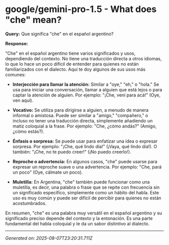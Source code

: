 # google/gemini-pro-1.5 - What does "che" mean?

**Query:** Que significa "che" en el español argentino?



**Response:**

"Che" en el español argentino tiene varios significados y usos, dependiendo del contexto.  No tiene una traducción directa a otros idiomas, lo que lo hace un poco difícil de entender para quienes no están familiarizados con el dialecto.  Aquí te doy algunos de sus usos más comunes:

* **Interjección para llamar la atención:**  Similar a "oye," "eh," o "hola." Se usa para iniciar una conversación, llamar a alguien que está lejos o para captar la atención de alguien.  Por ejemplo: "¡Che, vení para acá!" (Oye, ven aquí).

* **Vocativo:**  Se utiliza para dirigirse a alguien, a menudo de manera informal o amistosa.  Puede ser similar a "amigo," "compañero," o incluso no tener una traducción directa, simplemente añadiendo un matiz coloquial a la frase.  Por ejemplo: "Che, ¿cómo andás?" (Amigo, ¿cómo estás?).

* **Énfasis o sorpresa:**  Se puede usar para enfatizar una idea o expresar sorpresa.  Por ejemplo: "¡Che, qué lindo día!" (¡Vaya, qué lindo día!).  O también: "¡Che, no te puedo creer!" (¡No puedo creerlo!).

* **Reproche o advertencia:**  En algunos casos, "che" puede usarse para expresar un reproche suave o una advertencia.  Por ejemplo: "Che, pará un poco" (Oye, cálmate un poco).

* **Muletilla:**  En Argentina, "che" también puede funcionar como una muletilla, es decir, una palabra o frase que se repite con frecuencia sin un significado específico, simplemente como un hábito del habla.  Este uso es muy común y puede ser difícil de percibir para quienes no están acostumbrados.

En resumen, "che" es una palabra muy versátil en el español argentino y su significado preciso depende del contexto y la entonación.  Es una parte fundamental del habla coloquial y le da un sabor distintivo al dialecto.


---
*Generated on: 2025-08-07T23:20:31.711Z*
